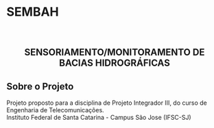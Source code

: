 # SEMBAH
<!-- PROJECT LOGO -->
<br />
<p align="center">
  <h2 align="center">SENSORIAMENTO/MONITORAMENTO DE BACIAS HIDROGRÁFICAS</h3>
</p>

<!-- ABOUT THE PROJECT -->
## Sobre o Projeto
Projeto proposto para a disciplina de Projeto Integrador III, do curso de Engenharia de Telecomunicações.\
Instituto Federal de Santa Catarina - Campus São Jose (IFSC-SJ)
